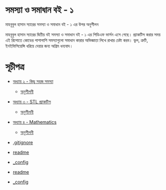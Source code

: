 # সমস্যা ও সমাধান বই - ১
মাহবুবুল হাসান স্যারের সমস্যা ও সমাধান বই - ১ এর উপর অনুশীলন

মাহবুবুল হাসান স্যারের দ্বিতীয় বই সমস্যা ও সমাধান বই - ১ এর পিডিএফ ভার্সন এসে গেছে। প্র্যাকটিস করার সময় এই রিপোতে কোডের পাশাপাশি সমস্যাগুলো সমাধান কারার অভিজ্ঞাতা লিখে রাখার চেষ্টা করব। ভুল, ত্রুটি, ইনইফিসিয়েন্সি ধরিয়ে দেয়ার জন্য অগ্রিম ধন্যবাদ।

# সূচীপত্র
* [অধ্যায় ২ - কিছু সহজ সমস্যা](02-easy-problems/)
  * [অনুশীলনী](02-easy-problems/exercises)
* [অধ্যায় ৩ - STL প্র্যাকটিস](03-stl)
  * [অনুশীলনী](03-stl/exercises)
* [অধ্যায় ৪ - Mathematics](04-mathematics)
  * [অনুশীলনী](04-mathematics/exercises)

* [.gitignore](.gitignore.md)
* [readme](readme.md)
* [_config](_config.md)
* [readme](readme.md)
* [_config](_config.md)
